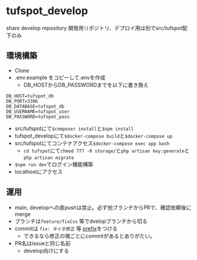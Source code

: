 # tufspot_develop
share develop repository
開発用リポジトリ、デプロイ用は別でsrc/tufspot配下のみ

## 環境構築
- Clone
- .env.example をコピーして.envを作成
  - DB_HOSTからDB_PASSWORDまでを以下に書き換え
```
DB_HOST=tufspot_db
DB_PORT=3306
DB_DATABASE=tufspot_db
DB_USERNAME=tufspot_user
DB_PASSWORD=tufspot_pass
```
- src/tufspotにて`$composer install`と`$npm install`
- tufspot_developにて`$docker-compose build`と`$docker-compose up`
- src/tufspotにてコンテナアクセス`$docker-compose exec app bash`
  - `cd tufspot`にて`chmod 777 -R storage/`と`php artisan key:generate`と`php artisan migrate`
- `$npm run dev`でログイン機能構築
- localhostにアクセス

## 運用
- main, developへの直pushは禁止。必ず他ブランチからPRで、確認依頼後にmerge
- ブランチは`feature/fixCss` 等でdvelopブランチから切る
- commitは `fix: タイポ修正` 等 [prefix](https://qiita.com/konatsu_p/items/dfe199ebe3a7d2010b3e)をつける
  - できるなら修正の塊ごとにcommitがあるとありがたい。
- PR名はissueと同じ名前
  - develop向けにする  
